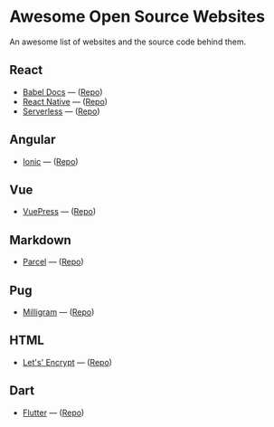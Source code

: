 # Awesome Open Source Websites
An awesome list of websites and the source code behind them.

## React
- [Babel Docs](https://babeljs.io/docs/en/index.html) &mdash; ([Repo](https://github.com/babel/website))
- [React Native](https://facebook.github.io/react-native/) &mdash; ([Repo](https://github.com/facebook/react-native-website))
- [Serverless](https://www.serverless.com/) &mdash; ([Repo](https://github.com/serverless/site))

## Angular
- [Ionic](https://ionicframework.com/) &mdash; ([Repo](https://github.com/ionic-team/ionic-site))

## Vue
- [VuePress](https://vuepress.vuejs.org/) &mdash; ([Repo](https://github.com/vuejs/vuepress))

## Markdown
- [Parcel](https://parceljs.org) &mdash; ([Repo](https://github.com/parcel-bundler/website))

## Pug
- [Milligram](https://milligram.io/) &mdash; ([Repo](https://github.com/milligram/milligram.github.io))

## HTML
- [Let's' Encrypt](https://letsencrypt.org/) &mdash; ([Repo](https://github.com/letsencrypt/website))

## Dart
- [Flutter](https://flutter.io/) &mdash; ([Repo](https://github.com/flutter/website))
